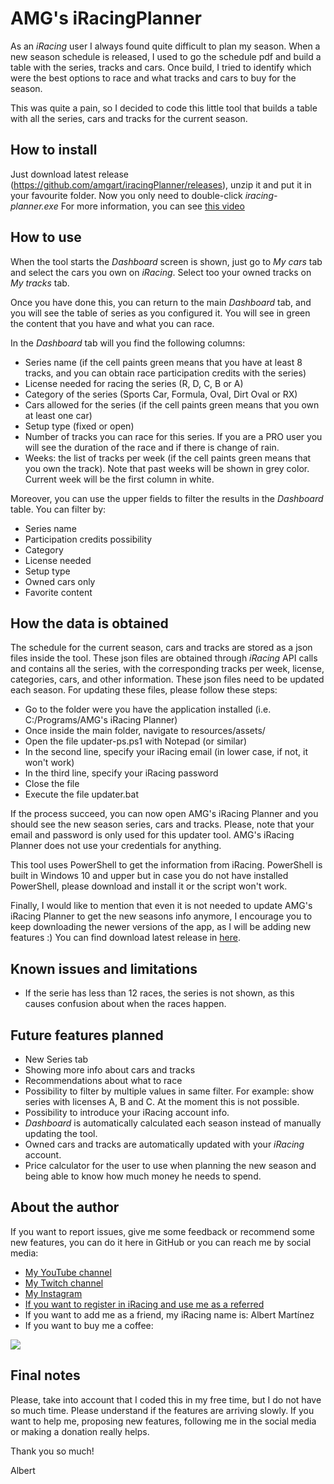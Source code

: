 # AMG's iRacingPlanner
As an *iRacing* user I always found quite difficult to plan my season. When a new season schedule is released,
I used to go the schedule pdf and build a table with the series, tracks and cars. Once build, I tried to identify
which were the best options to race and what tracks and cars to buy for the season.

This was quite a pain, so I decided to code this little tool that builds a table with all the series, cars and
tracks for the current season.

## How to install
Just download latest release (https://github.com/amgart/iracingPlanner/releases), unzip it and put it in your favourite folder.
Now you only need to double-click *iracing-planner.exe*
For more information, you can see [this video](https://www.youtube.com/watch?v=N_c2TQMzfDY&ab_channel=Amgart)

## How to use
When the tool starts the *Dashboard* screen is shown, just go to *My cars* tab and select the cars you own on *iRacing*.
Select too your owned tracks on *My tracks* tab.

Once you have done this, you can return to the main *Dashboard* tab, and you will see the table of series
as you configured it.
You will see in green the content that you have and what you can race.

In the *Dashboard* tab will you find the following columns:
*   Series name (if the cell paints green means that you have at least 8 tracks, and you can obtain race participation credits with the series)
*   License needed for racing the series (R, D, C, B or A)
*   Category of the series (Sports Car, Formula, Oval, Dirt Oval or RX)
*   Cars allowed for the series (if the cell paints green means that you own at least one car)
*   Setup type (fixed or open)
*   Number of tracks you can race for this series. If you are a PRO user you will see the duration of the race and if there is change of rain.
*   Weeks: the list of tracks per week (if the cell paints green means that you own the track).
    Note that past weeks will be shown in grey color. Current week will be the first column in white.


Moreover, you can use the upper fields to filter the results in the *Dashboard* table. You can filter by:
*   Series name
*   Participation credits possibility
*   Category
*   License needed
*   Setup type
*   Owned cars only
*   Favorite content

## How the data is obtained
The schedule for the current season, cars and tracks are stored as a json files inside the tool.
These json files are obtained through *iRacing* API calls and contains all the series, with the corresponding
tracks per week, license, categories, cars, and other information. These json files need to be updated each season.
For updating these files, please follow these steps:
*   Go to the folder were you have the application installed (i.e. C:/Programs/AMG's iRacing Planner)
*   Once inside the main folder, navigate to resources/assets/
*   Open the file updater-ps.ps1 with Notepad (or similar)
*   In the second line, specify your iRacing email (in lower case, if not, it won't work)
*   In the third line, specify your iRacing password
*   Close the file
*   Execute the file updater.bat

If the process succeed, you can now open AMG's iRacing Planner and you should see the new season series, cars and tracks.
Please, note that your email and password is only used for this updater tool. AMG's iRacing Planner does not use
your credentials for anything.

This tool uses PowerShell to get the information from iRacing. PowerShell is built in Windows 10 and upper but
in case you do not have installed PowerShell, please download and install it or the script won't work.

Finally, I would like to mention that even it is not needed to update AMG's iRacing Planner to get the new seasons info
anymore, I encourage you to keep downloading the newer versions of the app, as I will be adding new features :)
You can find download latest release in [here](https://github.com/amgart/iracingPlanner/releases).

## Known issues and limitations
*   If the serie has less than 12 races, the series is not shown, as this causes confusion about when the races happen.

## Future features planned
*   New Series tab
*   Showing more info about cars and tracks
*   Recommendations about what to race
*   Possibility to filter by multiple values in same filter. For example: show series with licenses A, B and C. At the moment this is not possible.
*   Possibility to introduce your iRacing account info.
*   *Dashboard* is automatically calculated each season instead of manually updating the tool.
*   Owned cars and tracks are automatically updated with your *iRacing* account.
*   Price calculator for the user to use when planning the new season and being able to know how much money he needs to spend.

## About the author
If you want to report issues, give me some feedback or recommend some new features, you can do it here in
GitHub or you can reach me by social media:

*   [My YouTube channel](https://www.youtube.com/channel/UC5TSGSOsf1KE2zjnFFJTSfw)
*   [My Twitch channel](https://www.twitch.tv/amgart88)
*   [My Instagram](https://www.instagram.com/amg.art/)
*   [If you want to register in iRacing and use me as a referred](https://www.iracing.com/membership/?refid=366160)
*   If you want to add me as a friend, my iRacing name is: Albert Martínez
*   If you want to buy me a coffee:

[![](https://www.paypalobjects.com/es_ES/ES/i/btn/btn_donate_LG.gif)](https://www.paypal.com/cgi-bin/webscr?cmd=_s-xclick&hosted_button_id=WBC5FZRDZHMSE)

## Final notes
Please, take into account that I coded this in my free time, but I do not have so much time. Please understand
if the features are arriving slowly.
If you want to help me, proposing new features, following me in the social media or making a donation
really helps.

Thank you so much!

Albert